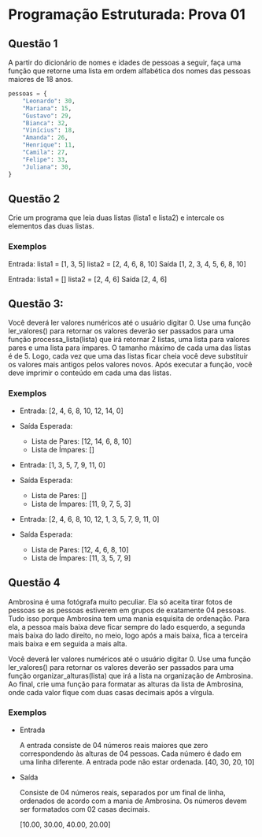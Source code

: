 # Programação Estruturada: Prova 01

## Questão 1

A partir do dicionário de nomes e idades de pessoas a seguir, faça uma função que retorne uma lista em ordem alfabética dos nomes das pessoas maiores de 18 anos.
```py
pessoas = {
    "Leonardo": 30,
    "Mariana": 15,
    "Gustavo": 29,
    "Bianca": 32,
    "Vinícius": 18,
    "Amanda": 26,
    "Henrique": 11,
    "Camila": 27,
    "Felipe": 33,
    "Juliana": 30,
}
```


## Questão 2

Crie um programa que leia duas listas (lista1 e lista2) e intercale os elementos das duas listas. 

### Exemplos 

Entrada: 
  lista1 = [1, 3, 5]
  lista2 = [2, 4, 6, 8, 10]
Saída
  [1, 2, 3, 4, 5, 6, 8, 10]

Entrada: 
  lista1 = []
  lista2 = [2, 4, 6]
Saída 
  [2, 4, 6]


## Questão 3:

Você deverá ler valores numéricos até o usuário digitar 0. Use uma função ler_valores() para retornar os valores deverão ser passados para uma função processa_lista(lista) que irá retornar 2 listas, uma lista para valores pares e uma lista para ímpares. O tamanho máximo de cada uma das listas é de 5. Logo, cada vez que uma das listas ficar cheia você deve substituir os valores mais antigos pelos valores novos. Após executar a função, você deve imprimir o conteúdo em cada uma das listas. 

### Exemplos

- Entrada: [2, 4, 6, 8, 10, 12, 14, 0]

- Saída Esperada:
  - Lista de Pares: [12, 14, 6, 8, 10]
  - Lista de Ímpares: []
  

- Entrada: [1, 3, 5, 7, 9, 11, 0]
- Saída Esperada:
  - Lista de Pares: []
  - Lista de Ímpares: [11, 9, 7, 5, 3]

- Entrada: [2, 4, 6, 8, 10, 12, 1, 3, 5, 7, 9, 11, 0]
- Saída Esperada:
  - Lista de Pares: [12, 4, 6, 8, 10]
  - Lista de Ímpares: [11, 3, 5, 7, 9]


## Questão 4

Ambrosina é uma fotógrafa muito peculiar. Ela só aceita tirar fotos de pessoas se as pessoas estiverem em grupos de exatamente 04 pessoas. Tudo isso porque Ambrosina tem uma mania esquisita de ordenação. Para ela, a pessoa mais baixa deve ficar sempre do lado esquerdo, a segunda mais baixa do lado direito, no meio, logo após a mais baixa, fica a terceira mais baixa e em seguida a mais alta.

Você deverá ler valores numéricos até o usuário digitar 0. Use uma função ler_valores() para retornar os valores deverão ser passados para uma função organizar_alturas(lista) que irá a lista na organização de Ambrosina. Ao final, crie uma função para formatar as alturas da lista de Ambrosina, onde cada valor fique com duas casas decimais após a vírgula.

### Exemplos

- Entrada

  A entrada consiste de 04 números reais maiores que zero correspondendo às alturas de 04 pessoas. Cada número é dado em uma linha diferente. A entrada pode não estar ordenada.
  [40, 30, 20, 10]

- Saída

  Consiste de 04 números reais, separados por um final de linha, ordenados de acordo com a mania de Ambrosina. Os números devem ser formatados com 02 casas decimais.

  [10.00, 30.00, 40.00, 20.00]


